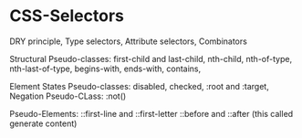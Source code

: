# CSS-Selectors

DRY principle,
Type selectors,
Attribute selectors,
Combinators

Structural Pseudo-classes:
first-child and last-child,
nth-child, nth-of-type, nth-last-of-type, 
begins-with, ends-with, contains,

Element States Pseudo-classes:
disabled, checked, 
:root and :target,
Negation Pseudo-CLass:
:not()

Pseudo-Elements:
::first-line and ::first-letter
::before and ::after (this called generate content)


